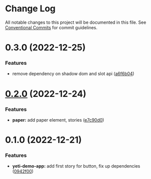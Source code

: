 # Change Log

All notable changes to this project will be documented in this file.
See [Conventional Commits](https://conventionalcommits.org) for commit guidelines.

# 0.3.0 (2022-12-25)

### Features

-   remove dependency on shadow dom and slot api ([a6f6b04](https://personal/PavelPleshko/yeti-design/commits/a6f6b04325103a92fe1a199cc6ceed26d26fadfc))

# [0.2.0](https://personal/PavelPleshko/yeti-design/compare/@yeti/demo-app@0.1.0...@yeti/demo-app@0.2.0) (2022-12-24)

### Features

-   **paper:** add paper element, stories ([e7c90d0](https://personal/PavelPleshko/yeti-design/commits/e7c90d06df23634cc10a553671f1634ca40682d4))

# 0.1.0 (2022-12-21)

### Features

-   **yeti-demo-app:** add first story for button, fix up dependencies ([0942f00](https://personal/PavelPleshko/yeti-design/commits/0942f00c4830e86706c4bea463e8e05405915484))
